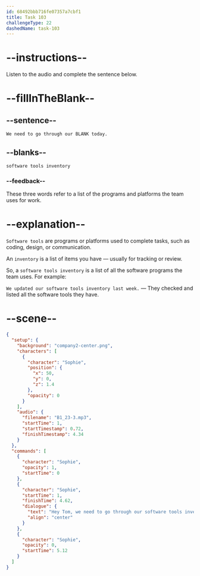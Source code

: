 ```yaml
---
id: 68492bbb716fe07357a7cbf1
title: Task 103
challengeType: 22
dashedName: task-103
---
```


<!-- (audio) Sophie: Hey Tom, we need to go through our software tools inventory today. -->

# --instructions--

Listen to the audio and complete the sentence below.

# --fillInTheBlank--

## --sentence--

`We need to go through our BLANK today.`

## --blanks--

`software tools inventory`

### --feedback--

These three words refer to a list of the programs and platforms the team uses for work.

# --explanation--

`Software tools` are programs or platforms used to complete tasks, such as coding, design, or communication.

An `inventory` is a list of items you have — usually for tracking or review.

So, a `software tools inventory` is a list of all the software programs the team uses. For example:

`We updated our software tools inventory last week.` — They checked and listed all the software tools they have.

# --scene--

```json
{
  "setup": {
    "background": "company2-center.png",
    "characters": [
      {
        "character": "Sophie",
        "position": {
          "x": 50,
          "y": 0,
          "z": 1.4
        },
        "opacity": 0
      }
    ],
    "audio": {
      "filename": "B1_23-3.mp3",
      "startTime": 1,
      "startTimestamp": 0.72,
      "finishTimestamp": 4.34
    }
  },
  "commands": [
    {
      "character": "Sophie",
      "opacity": 1,
      "startTime": 0
    },
    {
      "character": "Sophie",
      "startTime": 1,
      "finishTime": 4.62,
      "dialogue": {
        "text": "Hey Tom, we need to go through our software tools inventory today.",
        "align": "center"
      }
    },
    {
      "character": "Sophie",
      "opacity": 0,
      "startTime": 5.12
    }
  ]
}
```
